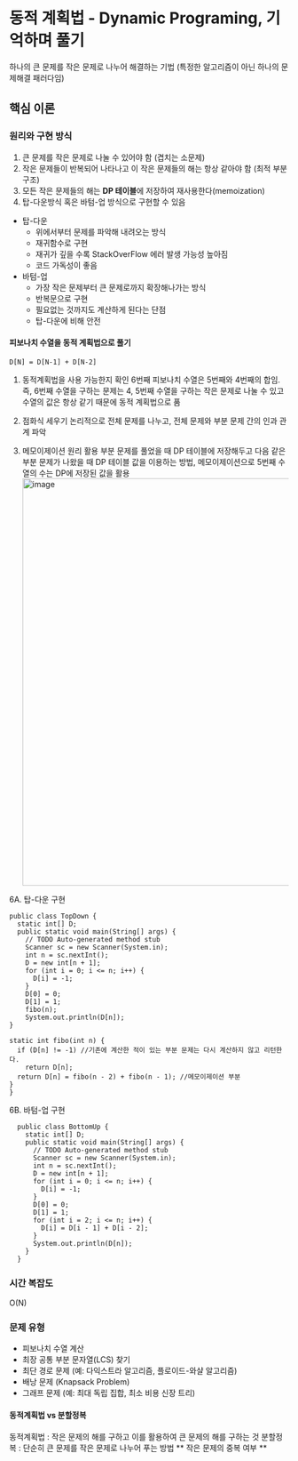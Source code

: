 # 동적 계획법 - Dynamic Programing, 기억하며 풀기
하나의 큰 문제를 작은 문제로 나누어 해결하는 기법 (특정한 알고리즘이 아닌 하나의 문제해결 패러다임)

## 핵심 이론
### 원리와 구현 방식
1. 큰 문제를 작은 문제로 나눌 수 있어야 함 (겹치는 소문제)
2. 작은 문제들이 반복되어 나타나고 이 작은 문제들의 해는 항상 같아야 함 (최적 부분 구조)
3. 모든 작은 문제들의 해는 **DP 테이블**에 저장하여 재사용한다(memoization)
4. 탑-다운방식 혹은 바텀-업 방식으로 구현할 수 있음
  * 탑-다운
    * 위에서부터 문제를 파악해 내려오는 방식
    * 재귀함수로 구현
    * 재귀가 깊을 수록 StackOverFlow 에러 발생 가능성 높아짐
    * 코드 가독성이 좋음
  * 바텀-업
    * 가장 작은 문제부터 큰 문제로까지 확장해나가는 방식
    * 반복문으로 구현
    * 필요없는 것까지도 계산하게 된다는 단점
    * 탑-다운에 비해 안전
       
    
#### 피보나치 수열을 동적 계획법으로 풀기
``` D[N] = D[N-1] + D[N-2] ```

1. 동적계획법을 사용 가능한지 확인
   6번째 피보나치 수열은 5번째와 4번째의 합임.
   즉, 6번째 수열을 구하는 문제는 4, 5번째 수열을 구하는 작은 문제로 나눌 수 있고
   수열의 값은 항상 같기 때문에 동적 계획법으로 품
   
3. 점화식 세우기
   논리적으로 전체 문제를 나누고, 전체 문제와 부분 문제 간의 인과 관계 파악
   
5. 메모이제이션 원리 활용
   부분 문제를 풀었을 때 DP 테이블에 저장해두고 다음 같은 부분 문제가 나왔을 때 DP 테이블 값을 이용하는 방법, 메모이제이션으로 5번째 수열의 수는 DP에 저장된 값을 활용
   <img width="733" alt="image" src="https://github.com/borajin/coding-test-study/assets/146801542/e3413c70-6f7e-4129-a44f-ea24fc62bfbe">
   
6A. 탑-다운 구현
  ```
  public class TopDown {
    static int[] D;
    public static void main(String[] args) {
      // TODO Auto-generated method stub
      Scanner sc = new Scanner(System.in);
      int n = sc.nextInt();
      D = new int[n + 1];
      for (int i = 0; i <= n; i++) {
        D[i] = -1;
      }
      D[0] = 0;
      D[1] = 1;
      fibo(n);
      System.out.println(D[n]);
  }

  static int fibo(int n) {
    if (D[n] != -1) //기존에 계산한 적이 있는 부분 문제는 다시 계산하지 않고 리턴한다.
      return D[n];
    return D[n] = fibo(n - 2) + fibo(n - 1); //메모이제이션 부분
  }
}
```
   
6B. 바텀-업 구현

```
  public class BottomUp {
    static int[] D;
    public static void main(String[] args) {
      // TODO Auto-generated method stub
      Scanner sc = new Scanner(System.in);
      int n = sc.nextInt();
      D = new int[n + 1];
      for (int i = 0; i <= n; i++) {
        D[i] = -1;
      }
      D[0] = 0;
      D[1] = 1;
      for (int i = 2; i <= n; i++) {
        D[i] = D[i - 1] + D[i - 2];
      }
      System.out.println(D[n]);
    }
  }
```

### 시간 복잡도
O(N)

### 문제 유형
* 피보나치 수열 계산
* 최장 공통 부분 문자열(LCS) 찾기
* 최단 경로 문제 (예: 다익스트라 알고리즘, 플로이드-와샬 알고리즘)
* 배낭 문제 (Knapsack Problem)
* 그래프 문제 (예: 최대 독립 집합, 최소 비용 신장 트리)

#### 동적계획법 vs 분할정복 
동적계획법 : 작은 문제의 해를 구하고 이를 활용하여 큰 문제의 해를 구하는 것
분할정복 : 단순히 큰 문제를 작은 문제로 나누어 푸는 방법
** 작은 문제의 중복 여부 **
